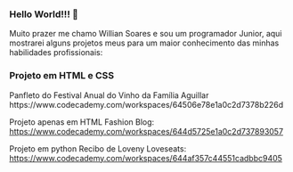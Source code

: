 ### Hello World!!! 👋
Muito prazer me chamo Willian Soares e sou um programador Junior, aqui mostrarei alguns projetos meus para um maior conhecimento das minhas habilidades profissionais:

<h3>Projeto em HTML e CSS</h3>
Panfleto do Festival Anual do Vinho da Família Aguillar
https://www.codecademy.com/workspaces/64506e78e1a0c2d7378b226d

Projeto apenas em HTML
Fashion Blog:
https://www.codecademy.com/workspaces/644d5725e1a0c2d737893057

Projeto em python
Recibo de Loveny Loveseats:
https://www.codecademy.com/workspaces/644af357c44551cadbbc9405

<!--
**WillianSozz/WillianSozz** is a ✨ _special_ ✨ repository because its `README.md` (this file) appears on your GitHub profile.

Here are some ideas to get you started:

- 🔭 I’m currently working on ...
- 🌱 I’m currently learning ...
- 👯 I’m looking to collaborate on ...
- 🤔 I’m looking for help with ...
- 💬 Ask me about ...
- 📫 How to reach me: ...
- 😄 Pronouns: ...
- ⚡ Fun fact: ...
-->
